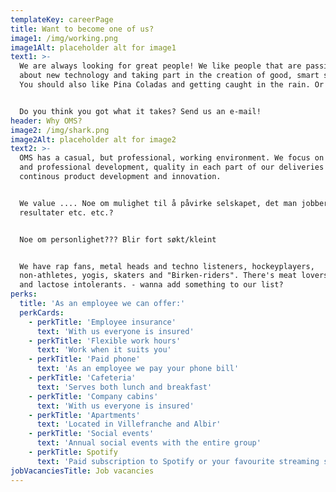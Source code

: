 ```yaml
---
templateKey: careerPage
title: Want to become one of us?
image1: /img/working.png
image1Alt: placeholder alt for image1
text1: >-
  We are always looking for great people! We like people that are passionate
  about new technology and taking part in the creation of good, smart solutions.
  You should also like Pina Coladas and getting caught in the rain. Or not. 


  Do you think you got what it takes? Send us an e-mail!
header: Why OMS?
image2: /img/shark.png
image2Alt: placeholder alt for image2
text2: >-
  OMS has a casual, but professional, working environment. We focus on personal
  and professional development, quality in each part of our deliveries and
  continous product development and innovation.


  We value .... Noe om mulighet til å påvirke selskapet, det man jobber med, se
  resultater etc. etc.?


  Noe om personlighet??? Blir fort søkt/kleint


  We have rap fans, metal heads and techno listeners, hockeyplayers,
  non-athletes, yogis, skaters and "Birken-riders". There's meat lovers, vegans
  and lactose intolerants. - wanna add something to our list?
perks: 
  title: 'As an employee we can offer:'
  perkCards:
    - perkTitle: 'Employee insurance'
      text: 'With us everyone is insured'
    - perkTitle: 'Flexible work hours'
      text: 'Work when it suits you'
    - perkTitle: 'Paid phone'
      text: 'As an employee we pay your phone bill'
    - perkTitle: 'Cafeteria'
      text: 'Serves both lunch and breakfast'
    - perkTitle: 'Company cabins'
      text: 'With us everyone is insured'
    - perkTitle: 'Apartments'
      text: 'Located in Villefranche and Albir'
    - perkTitle: 'Social events'
      text: 'Annual social events with the entire group'
    - perkTitle: Spotify
      text: 'Paid subscription to Spotify or your favourite streaming service'
jobVacanciesTitle: Job vacancies
---
```

